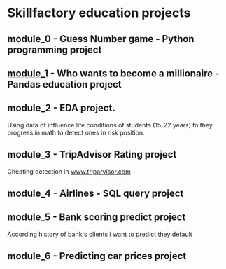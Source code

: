 # Skillfactory education projects

## module_0 - Guess Number game - Python programming project

## [module_1](module_1) - Who wants to become a millionaire - Pandas education project

## module_2 - EDA project.
Using data of influence life conditions of students (15-22 years) to they progress in math to detect ones in risk position.

## module_3 - TripAdvisor Rating project
Cheating detection in www.triparvisor.com

## module_4 - Airlines - SQL query project

## module_5 - Bank scoring predict project
According history of bank's clients i want to predict they default

## module_6 - Predicting car prices project
